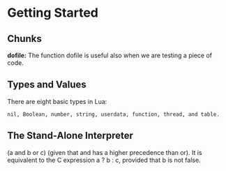 # Getting Started #

## Chunks ##

**dofile:** The function dofile is useful also when we are testing a piece of code.

## Types and Values ##

There are eight basic types in Lua:

    nil, Boolean, number, string, userdata, function, thread, and table.

## The Stand-Alone Interpreter ##

(a and b or c) (given that and has a higher precedence than or). It is equivalent to the C expression a ? b : c, provided that b is not false.
